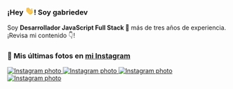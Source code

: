 <h3>¡Hey <img src="https://raw.githubusercontent.com/ABSphreak/ABSphreak/master/gifs/Hi.gif" width="20px" decondig="async">! Soy gabriedev</h3>

<p>Soy <strong>Desarrollador JavaScript Full Stack 🚀</strong> más de tres años de experiencia.<br />¡Revisa mi contenido 👇!</p>

### 📸 Mis últimas fotos en [mi Instagram](https://instagram.com/gabrie.dev)


<a href='https://instagram.com/p/C1UpuSGLQiG' target='_blank'>
  <img width='20%' src='https://instagram.fkiv3-1.fna.fbcdn.net/v/t51.2885-15/412513918_1325803934584302_4400498733289087214_n.jpg?stp=dst-jpg_e15&_nc_ht=instagram.fkiv3-1.fna.fbcdn.net&_nc_cat=106&_nc_ohc=0z0FTdrn3KUAX_v5UT0&edm=APU89FABAAAA&ccb=7-5&oh=00_AfC9J_Ymr1Rte-JGtf0Ry0xTgfwFHUYT72YfIsB9VJYLeA&oe=65CB2800&_nc_sid=bc0c2c' alt='Instagram photo' />
</a>
<a href='https://instagram.com/p/CzMY3lzxgmx' target='_blank'>
  <img width='20%' src='https://instagram.fkiv3-1.fna.fbcdn.net/v/t51.2885-15/398916226_819142863293745_2426123683154743297_n.webp?stp=dst-jpg_e35&_nc_ht=instagram.fkiv3-1.fna.fbcdn.net&_nc_cat=109&_nc_ohc=eqxd2vIL6s4AX-fG1HW&edm=APU89FABAAAA&ccb=7-5&oh=00_AfAAJZnLHQ3KrBhRuZGyHSLMc4AyHe_uNTkhFFABWJO60w&oe=65CBB729&_nc_sid=bc0c2c' alt='Instagram photo' />
</a>
<a href='https://instagram.com/p/CygbQv4uqxM' target='_blank'>
  <img width='20%' src='https://instagram.fkiv3-1.fna.fbcdn.net/v/t51.2885-15/391525959_236593062741789_5868561716480810596_n.webp?stp=dst-jpg_e35&_nc_ht=instagram.fkiv3-1.fna.fbcdn.net&_nc_cat=109&_nc_ohc=2SfixF9ZrsoAX_sOmCC&edm=APU89FABAAAA&ccb=7-5&oh=00_AfCA1iTGG6lOU5ZFgjhEx7cRi_UenfbiGi467p9dUs-wqA&oe=65CBC3E5&_nc_sid=bc0c2c' alt='Instagram photo' />
</a>
<a href='https://instagram.com/p/CxTmOF6vN8M' target='_blank'>
  <img width='20%' src='https://instagram.fkiv3-1.fna.fbcdn.net/v/t51.2885-15/378565944_323878180141713_8920720304536029091_n.jpg?stp=dst-jpg_e15&_nc_ht=instagram.fkiv3-1.fna.fbcdn.net&_nc_cat=109&_nc_ohc=L8n6PS86YXUAX_Zv7KW&edm=APU89FABAAAA&ccb=7-5&oh=00_AfDfZFeLYGHNF10KCK9grUbnX-9JPpTidksDxMZtMA8HGA&oe=65CCB058&_nc_sid=bc0c2c' alt='Instagram photo' />
</a>
